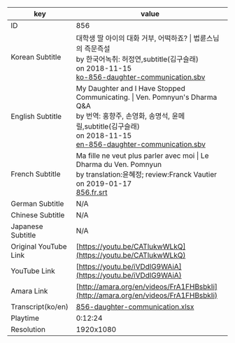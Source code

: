 |  key  |  value  |
|-------|---------|
| ID            | 856 |
| Korean Subtitle | 대학생 딸 아이의 대화 거부, 어떡하죠? \| 법륜스님의 즉문즉설<br>by 한국어녹취: 허정연,subtitle(김구슬래)<br>on 2018-11-15<br>[ko-856-daughter-communication.sbv](https://github.com/jungtosociety/dharma-qna/raw/master/sub/856/ko-856-daughter-communication.sbv)<br>|
| English Subtitle | My Daughter and I Have Stopped Communicating. \| Ven. Pomnyun's Dharma Q&A<br>by 번역: 홍향주, 손영화, 송명석, 윤메릴,subtitle(김구슬래)<br>on 2018-11-15<br>[en-856-daughter-communication.sbv](https://github.com/jungtosociety/dharma-qna/raw/master/sub/856/en-856-daughter-communication.sbv)<br>|
| French Subtitle | Ma fille ne veut plus parler avec moi \| Le Dharma du Ven. Pomnyun<br>by translation:윤혜정; review:Franck Vautier<br>on 2019-01-17<br>[856.fr.srt](https://github.com/jungtosociety/dharma-qna/raw/master/sub/856/856.fr.srt)<br>|
| German Subtitle | N/A |
| Chinese Subtitle | N/A |
| Japanese Subtitle | N/A |
| Original YouTube Link  | [https://youtu.be/CATlukwWLkQ](https://youtu.be/CATlukwWLkQ) |
| YouTube Link  | [https://youtu.be/iVDdlG9WAiA](https://youtu.be/iVDdlG9WAiA) |
| Amara Link    | [http://amara.org/en/videos/FrA1FHBsbkIi](http://amara.org/en/videos/FrA1FHBsbkIi) |
| Transcript(ko/en) | [856-daughter-communication.xlsx](https://github.com/jungtosociety/dharma-qna/raw/master/sub/856/856-daughter-communication.xlsx) |
| Playtime | 0:12:24 |
| Resolution | 1920x1080|
